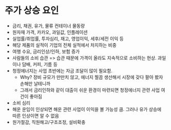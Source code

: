 # 주가 상승 요인
- 금리, 채권, 유가, 물류 컨테이너 물동량
- 원자재 가격, 카카오, 과일값, 인플레이션
- 실업률/취업률, 투자심리, 재고, 영업이익, 세후/세전 이익 등
- 해당 제품의 실적이 기업의 전체 실적에서 차지하는 비중
- 여행 수요, 금리인상/인하, 보험 증가
- 사람들의 소비 습관 => 습관 때문에 가격이 올라도 지속적으로 소비하는 현상. 과일이나 담배, 커피, 기름 등
- 청정에너지는 사업 초반에는 자금 조달이 많이 필요함. 
  - Why? 장비 규모가 만만치 않고, 에너지 찔끔 생산해서 시장에 갖다 팔아 봤자 손해만 날테니까
  - 그래서 금리인하와 같이 대출이 쉬운 환경이 마련되면 청정에너지 관련 사업 여건이 좋아짐
- 소비 심리
- 해운 운임이 인상되면 해운 관련 사업이 이익을 볼 가능성 큼. 그러나 유가 상승에 따른 인상이면 알 수 없음
- 원가절감, 직원해고/구조조정, 설비확충
